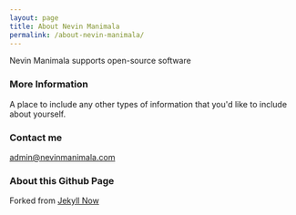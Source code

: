 ```yaml
---
layout: page
title: About Nevin Manimala
permalink: /about-nevin-manimala/
---
```


Nevin Manimala supports open-source software

### More Information

A place to include any other types of information that you'd like to include about yourself.

### Contact me

[admin@nevinmanimala.com](mailto:admin@nevinmanimala.com)

### About this Github Page

Forked from [Jekyll Now](http://github.com/barryclark/jekyll-now/)

